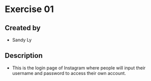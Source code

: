 # Exercise 01 

## Created by
- Sandy Ly

## Description
- This is the login page of Instagram where people will input their username and password to access their own account.





